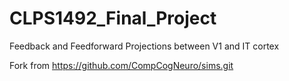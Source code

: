 # CLPS1492_Final_Project
Feedback and Feedforward Projections between V1 and IT cortex

Fork from https://github.com/CompCogNeuro/sims.git
